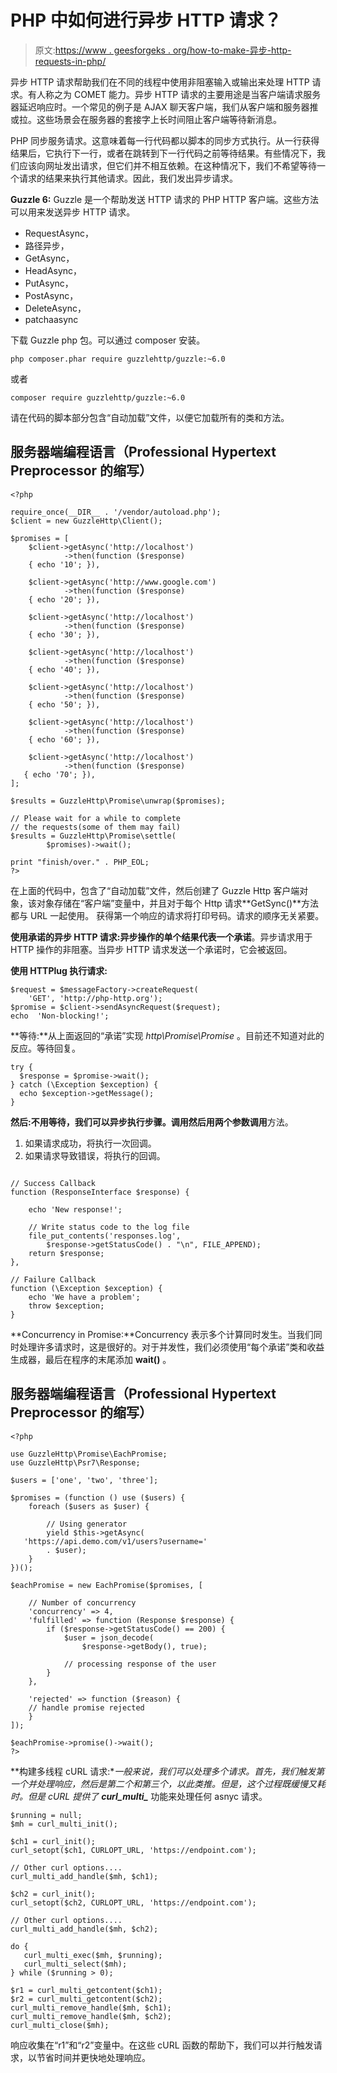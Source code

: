 # PHP 中如何进行异步 HTTP 请求？

> 原文:[https://www . geesforgeks . org/how-to-make-异步-http-requests-in-php/](https://www.geeksforgeeks.org/how-to-make-asynchronous-http-requests-in-php/)

异步 HTTP 请求帮助我们在不同的线程中使用非阻塞输入或输出来处理 HTTP 请求。有人称之为 COMET 能力。异步 HTTP 请求的主要用途是当客户端请求服务器延迟响应时。一个常见的例子是 AJAX 聊天客户端，我们从客户端和服务器推或拉。这些场景会在服务器的套接字上长时间阻止客户端等待新消息。

PHP 同步服务请求。这意味着每一行代码都以脚本的同步方式执行。从一行获得结果后，它执行下一行，或者在跳转到下一行代码之前等待结果。有些情况下，我们应该向网址发出请求，但它们并不相互依赖。在这种情况下，我们不希望等待一个请求的结果来执行其他请求。因此，我们发出异步请求。

**Guzzle 6:** Guzzle 是一个帮助发送 HTTP 请求的 PHP HTTP 客户端。这些方法可以用来发送异步 HTTP 请求。

*   RequestAsync，
*   路径异步，
*   GetAsync，
*   HeadAsync，
*   PutAsync，
*   PostAsync，
*   DeleteAsync，
*   patchaasync

下载 Guzzle php 包。可以通过 composer 安装。

```htmlhtml
php composer.phar require guzzlehttp/guzzle:~6.0
```

或者

```htmlhtml
composer require guzzlehttp/guzzle:~6.0
```

请在代码的脚本部分包含“自动加载”文件，以便它加载所有的类和方法。

## 服务器端编程语言（Professional Hypertext Preprocessor 的缩写）

```htmlhtml
<?php

require_once(__DIR__ . '/vendor/autoload.php');
$client = new GuzzleHttp\Client();

$promises = [
    $client->getAsync('http://localhost')
            ->then(function ($response)
    { echo '10'; }),

    $client->getAsync('http://www.google.com')
            ->then(function ($response)
    { echo '20'; }),

    $client->getAsync('http://localhost')
            ->then(function ($response)
    { echo '30'; }),

    $client->getAsync('http://localhost')
            ->then(function ($response)
    { echo '40'; }),

    $client->getAsync('http://localhost')
            ->then(function ($response)
    { echo '50'; }),

    $client->getAsync('http://localhost')
            ->then(function ($response)
    { echo '60'; }),

    $client->getAsync('http://localhost')
            ->then(function ($response)
   { echo '70'; }),
];

$results = GuzzleHttp\Promise\unwrap($promises);

// Please wait for a while to complete 
// the requests(some of them may fail)
$results = GuzzleHttp\Promise\settle(
        $promises)->wait();

print "finish/over." . PHP_EOL;
?>
```

在上面的代码中，包含了“自动加载”文件，然后创建了 Guzzle Http 客户端对象，该对象存储在“客户端”变量中，并且对于每个 Http 请求**GetSync()**方法都与 URL 一起使用。
获得第一个响应的请求将打印号码。请求的顺序无关紧要。

**使用承诺的异步 HTTP 请求:**异步操作的单个结果代表一个**承诺**。异步请求用于 HTTP 操作的非阻塞。当异步 HTTP 请求发送一个承诺时，它会被返回。

**使用 HTTPlug 执行请求:**

```htmlhtml
$request = $messageFactory->createRequest(
    'GET', 'http://php-http.org');
$promise = $client->sendAsyncRequest($request);
echo  'Non-blocking!';

```

**等待:**从上面返回的“承诺”实现 *http\Promise\Promise* 。目前还不知道对此的反应。等待回复。

```htmlhtml
try {
  $response = $promise->wait();
} catch (\Exception $exception) {
  echo $exception->getMessage();
}  

```

**然后:**不用等待，我们可以异步执行步骤。调用**然后用两个参数调用**方法。

1.  如果请求成功，将执行一次回调。
2.  如果请求导致错误，将执行的回调。

```htmlhtml

// Success Callback
function (ResponseInterface $response) {

    echo 'New response!';

    // Write status code to the log file
    file_put_contents('responses.log', 
        $response->getStatusCode() . "\n", FILE_APPEND);
    return $response;
},

// Failure Callback
function (\Exception $exception) {
    echo 'We have a problem';
    throw $exception;
}
```

**Concurrency in Promise:**Concurrency 表示多个计算同时发生。当我们同时处理许多请求时，这是很好的。对于并发性，我们必须使用“每个承诺”类和收益生成器，最后在程序的末尾添加 **wait()** 。

## 服务器端编程语言（Professional Hypertext Preprocessor 的缩写）

```htmlhtml
<?php

use GuzzleHttp\Promise\EachPromise;
use GuzzleHttp\Psr7\Response;

$users = ['one', 'two', 'three'];

$promises = (function () use ($users) {
    foreach ($users as $user) {

        // Using generator
        yield $this->getAsync(
   'https://api.demo.com/v1/users?username='
        . $user);        
    }
})();

$eachPromise = new EachPromise($promises, [

    // Number of concurrency
    'concurrency' => 4,
    'fulfilled' => function (Response $response) {
        if ($response->getStatusCode() == 200) {
            $user = json_decode(
                $response->getBody(), true);

            // processing response of the user
        }
    },

    'rejected' => function ($reason) {
    // handle promise rejected 
    }
]);

$eachPromise->promise()->wait();
?>
```

**构建多线程 cURL 请求:**一般来说，我们可以处理多个请求。首先，我们触发第一个并处理响应，然后是第二个和第三个，以此类推。但是，这个过程既缓慢又耗时。但是 cURL 提供了 **curl_multi_*** 功能来处理任何 asnyc 请求。

```htmlhtml
$running = null;
$mh = curl_multi_init();

$ch1 = curl_init();
curl_setopt($ch1, CURLOPT_URL, 'https://endpoint.com');

// Other curl options....
curl_multi_add_handle($mh, $ch1);

$ch2 = curl_init();
curl_setopt($ch2, CURLOPT_URL, 'https://endpoint.com');

// Other curl options....  
curl_multi_add_handle($mh, $ch2);

do {
   curl_multi_exec($mh, $running);
   curl_multi_select($mh);
} while ($running > 0);

$r1 = curl_multi_getcontent($ch1);
$r2 = curl_multi_getcontent($ch2);
curl_multi_remove_handle($mh, $ch1);
curl_multi_remove_handle($mh, $ch2);
curl_multi_close($mh);

```

响应收集在“r1”和“r2”变量中。在这些 cURL 函数的帮助下，我们可以并行触发请求，以节省时间并更快地处理响应。